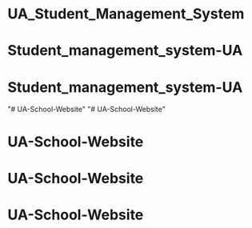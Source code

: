 # UA_Student_Management_System
# Student_management_system-UA
# Student_management_system-UA
"# UA-School-Website" 
"# UA-School-Website" 
# UA-School-Website
# UA-School-Website
# UA-School-Website
